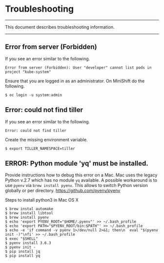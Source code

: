 # Troubleshooting

---

This document describes troubleshooting information.

---

## Error from server (Forbidden)

If you see an error similar to the following.

```console
Error from server (Forbidden): User "developer" cannot list pods in project "kube-system"
```

Ensure that you are logged in as an administrator.  On MiniShift do the following.

```console
$ oc login -u system:admin
```


## Error: could not find tiller

If you see an error similar to the following.

```console
Error: could not find tiller
```

Create the missing environment variable.

```console
$ export TILLER_NAMESPACE=tiller
```

## ERROR: Python module 'yq' must be installed.
Provide instructions how to debug this error on a Mac. Mac uses the legacy Python v.2.7 which has no module `yq` available.
A possible workaround is to use `pyenv` via `brew install pyenv`. This allows to switch Python version globally or per directory.
https://github.com/pyenv/pyenv

Steps to install python3 in Mac OS X
```shell
$ brew instal automake
$ brew install libtool
$ brew install pyenv
$ echo 'export PYENV_ROOT="$HOME/.pyenv"' >> ~/.bash_profile
$ echo 'export PATH="$PYENV_ROOT/bin:$PATH"' >> ~/.bash_profile
$ echo -e 'if command -v pyenv 1>/dev/null 2>&1; then\n  eval "$(pyenv init -)"\nfi' >> ~/.bash_profile
$ exec "$SHELL"
$ pyenv install 3.6.3
$ pyenv init -
$ pip install jq
$ pip install yq
```

